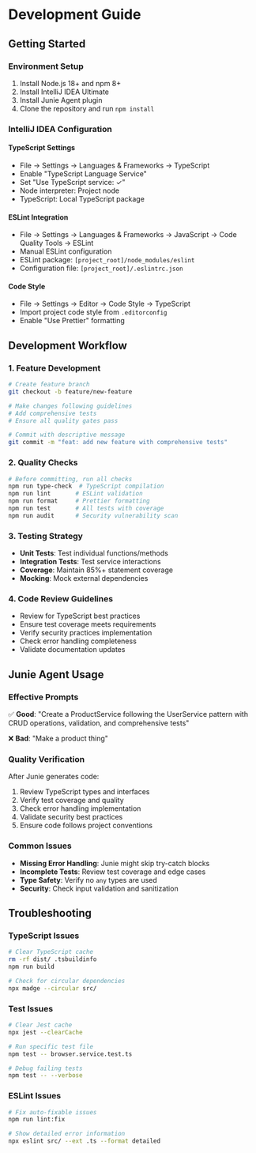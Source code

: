 # Development Guide

## Getting Started

### Environment Setup

1. Install Node.js 18+ and npm 8+
2. Install IntelliJ IDEA Ultimate
3. Install Junie Agent plugin
4. Clone the repository and run `npm install`

### IntelliJ IDEA Configuration

#### TypeScript Settings
- File → Settings → Languages & Frameworks → TypeScript
- Enable "TypeScript Language Service"
- Set "Use TypeScript service: ✓"
- Node interpreter: Project node
- TypeScript: Local TypeScript package

#### ESLint Integration
- File → Settings → Languages & Frameworks → JavaScript → Code Quality Tools → ESLint
- Manual ESLint configuration
- ESLint package: `[project_root]/node_modules/eslint`
- Configuration file: `[project_root]/.eslintrc.json`

#### Code Style
- File → Settings → Editor → Code Style → TypeScript
- Import project code style from `.editorconfig`
- Enable "Use Prettier" formatting

## Development Workflow

### 1. Feature Development

```bash
# Create feature branch
git checkout -b feature/new-feature

# Make changes following guidelines
# Add comprehensive tests
# Ensure all quality gates pass

# Commit with descriptive message
git commit -m "feat: add new feature with comprehensive tests"
```

### 2. Quality Checks

```bash
# Before committing, run all checks
npm run type-check  # TypeScript compilation
npm run lint       # ESLint validation
npm run format     # Prettier formatting
npm run test       # All tests with coverage
npm run audit      # Security vulnerability scan
```

### 3. Testing Strategy

- **Unit Tests**: Test individual functions/methods
- **Integration Tests**: Test service interactions
- **Coverage**: Maintain 85%+ statement coverage
- **Mocking**: Mock external dependencies

### 4. Code Review Guidelines

- Review for TypeScript best practices
- Ensure test coverage meets requirements
- Verify security practices implementation
- Check error handling completeness
- Validate documentation updates

## Junie Agent Usage

### Effective Prompts

✅ **Good**: "Create a ProductService following the UserService pattern with CRUD operations, validation, and comprehensive tests"

❌ **Bad**: "Make a product thing"

### Quality Verification

After Junie generates code:

1. Review TypeScript types and interfaces
2. Verify test coverage and quality
3. Check error handling implementation
4. Validate security best practices
5. Ensure code follows project conventions

### Common Issues

- **Missing Error Handling**: Junie might skip try-catch blocks
- **Incomplete Tests**: Review test coverage and edge cases  
- **Type Safety**: Verify no `any` types are used
- **Security**: Check input validation and sanitization

## Troubleshooting

### TypeScript Issues

```bash
# Clear TypeScript cache
rm -rf dist/ .tsbuildinfo
npm run build

# Check for circular dependencies
npx madge --circular src/
```

### Test Issues

```bash
# Clear Jest cache
npx jest --clearCache

# Run specific test file
npm test -- browser.service.test.ts

# Debug failing tests
npm test -- --verbose
```

### ESLint Issues

```bash
# Fix auto-fixable issues
npm run lint:fix

# Show detailed error information
npx eslint src/ --ext .ts --format detailed
```
